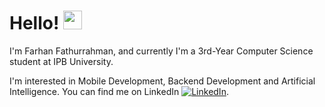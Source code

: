 # Hello! <img src="https://raw.githubusercontent.com/MartinHeinz/MartinHeinz/master/wave.gif" width="30px">
I'm Farhan Fathurrahman, and currently I'm a 3rd-Year Computer Science student at IPB University. 

I'm interested in Mobile Development, Backend Development and Artificial Intelligence. You can find me on LinkedIn [![LinkedIn][2.2]][2].

<!---
frhnfath/frhnfath is a ✨ special ✨ repository because its `README.md` (this file) appears on your GitHub profile.
You can click the Preview link to take a look at your changes.
--->
[2.2]: https://raw.githubusercontent.com/MartinHeinz/MartinHeinz/master/linkedin-3-16.png (LinkedIn icon without padding)

<!-- Links to your social media accounts -->

[2]: https://www.linkedin.com/in/frhnfath/
